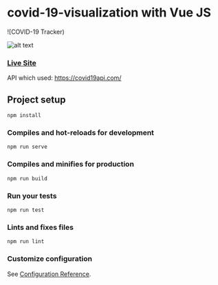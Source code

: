 # covid-19-visualization with Vue JS
![COVID-19 Tracker)

![alt text](https://i.ibb.co/qJgTQzS/corona-vue-js.png)

### [Live Site](https://hopeful-jepsen-7c7446.netlify.app/)

API which used: https://covid19api.com/




## Project setup
```
npm install
```

### Compiles and hot-reloads for development
```
npm run serve
```

### Compiles and minifies for production
```
npm run build
```

### Run your tests
```
npm run test
```

### Lints and fixes files
```
npm run lint
```

### Customize configuration
See [Configuration Reference](https://cli.vuejs.org/config/).
